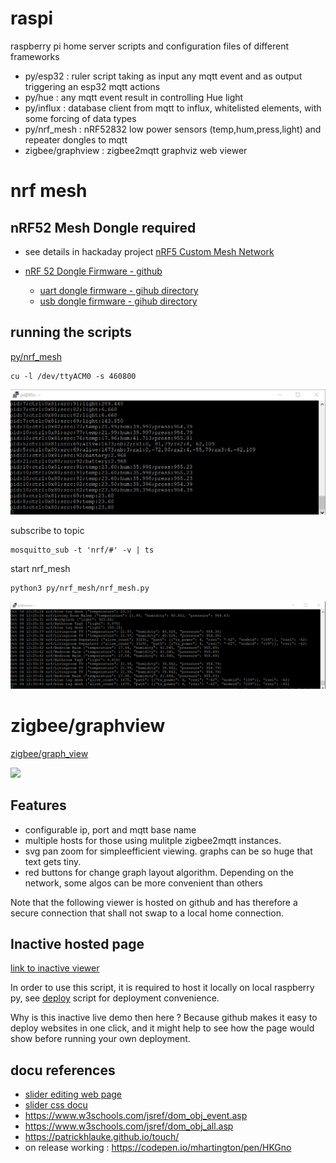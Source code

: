 # raspi
raspberry pi home server scripts and configuration files of different frameworks

- py/esp32 : ruler script taking as input any mqtt event and as output triggering an esp32 mqtt actions
- py/hue : any mqtt event result in controlling Hue light
- py/influx : database client from mqtt to influx, whitelisted elements, with some forcing of data types
- py/nrf_mesh : nRF52832 low power sensors (temp,hum,press,light) and repeater dongles to mqtt
- zigbee/graphview : zigbee2mqtt graphviz web viewer

# nrf mesh

## nRF52 Mesh Dongle required
* see details in hackaday project [nRF5 Custom Mesh Network](https://hackaday.io/project/124114-nrf5-custom-mesh-network/details)

* [nRF 52 Dongle Firmware - github](https://github.com/nRFMesh/nRF52_Mesh)
  
  * [uart dongle firmware - gihub directory](https://github.com/nRFMesh/nRF52_Mesh/tree/master/applications/04_uart_dongle)
  * [usb dongle firmware - gihub directory](https://github.com/nRFMesh/nRF52_Mesh/tree/master/applications/08_usb_dongle)

## running the scripts

[py/nrf_mesh](./py/nrf_mesh/)

    cu -l /dev/ttyACM0 -s 460800 

<img src="./py/nrf_mesh/doc/nrf_serial.gif">

subscribe to topic

    mosquitto_sub -t 'nrf/#' -v | ts

start nrf_mesh

    python3 py/nrf_mesh/nrf_mesh.py

<img src="./py/nrf_mesh/doc/nrf_mqtt.gif">

# zigbee/graphview

[zigbee/graph_view](./zigbee/graph_view/)

<img src="./zigbee/graph_view/../images/demo.gif">

## Features
* configurable ip, port and mqtt base name
* multiple hosts for those using mulitple zigbee2mqtt instances.
* svg pan zoom for simpleefficient viewing. graphs can be so huge that text gets tiny.
* red buttons for change graph layout algorithm. Depending on the network, some algos can be more convenient than others

Note that the following viewer is hosted on github and has therefore a secure connection that shall not swap to a local home connection.

## Inactive hosted page

[link to inactive viewer](./zigbee/graph_view/index.html)

In order to use this script, it is required to host it locally on local raspberry py, see [deploy](zigbee/graph_view/deploy.sh) script for deployment convenience.

Why is this inactive live demo then here ? Because github makes it easy to deploy websites in one click, and it might help to see how the page would show before running your own deployment.


## docu references

- [slider editing web page](http://danielstern.ca/range.css/#/)
- [slider css docu](https://css-tricks.com/styling-cross-browser-compatible-range-inputs-css/)
- https://www.w3schools.com/jsref/dom_obj_event.asp
- https://www.w3schools.com/jsref/dom_obj_all.asp
- https://patrickhlauke.github.io/touch/
- on release working : https://codepen.io/mhartington/pen/HKGno
